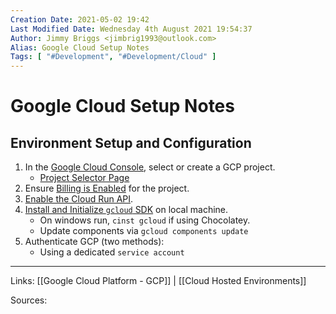 ```yaml
---
Creation Date: 2021-05-02 19:42
Last Modified Date: Wednesday 4th August 2021 19:54:37
Author: Jimmy Briggs <jimbrig1993@outlook.com>
Alias: Google Cloud Setup Notes
Tags: [ "#Development", "#Development/Cloud" ]
---
```




# Google Cloud Setup Notes

## Environment Setup and Configuration

1. In the [Google Cloud Console](https://console.cloud.google.com/), select or create a GCP project.
   - [Project Selector Page](https://console.cloud.google.com/projectselector2/home/dashboard?_ga=2.153494008.1742946965.1610938789-26772365.1609112598)
2. Ensure [Billing is Enabled](https://cloud.google.com/billing/docs/how-to/modify-project) for the project.
3. [Enable the Cloud Run API](http://console.cloud.google.com/apis/library/run.googleapis.com?_ga=2.220194521.1742946965.1610938789-26772365.1609112598).
4. [Install and Initialize `gcloud` SDK](https://cloud.google.com/sdk/docs/) on local machine.
   - On windows run, `cinst gcloud` if using Chocolatey.
   - Update components via `gcloud components update`
5. Authenticate GCP (two methods):
   - Using a dedicated `service account`

***

Links: [[Google Cloud Platform - GCP]] | [[Cloud Hosted Environments]]

Sources:

